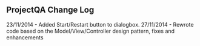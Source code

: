 ProjectQA Change Log
--------------------

23/11/2014 - Added Start/Restart button to dialogbox.
27/11/2014 - Rewrote code based on the Model/View/Controller design pattern, fixes and enhancements
